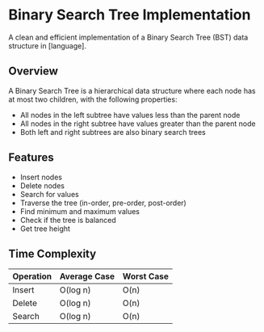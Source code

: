 # Binary Search Tree Implementation

A clean and efficient implementation of a Binary Search Tree (BST) data structure in [language].

## Overview

A Binary Search Tree is a hierarchical data structure where each node has at most two children, with the following properties:
- All nodes in the left subtree have values less than the parent node
- All nodes in the right subtree have values greater than the parent node
- Both left and right subtrees are also binary search trees

## Features

- Insert nodes
- Delete nodes
- Search for values
- Traverse the tree (in-order, pre-order, post-order)
- Find minimum and maximum values
- Check if the tree is balanced
- Get tree height

## Time Complexity

| Operation | Average Case | Worst Case |
|-----------|--------------|------------|
| Insert    | O(log n)     | O(n)       |
| Delete    | O(log n)     | O(n)       |
| Search    | O(log n)     | O(n)       |
